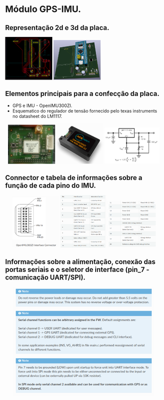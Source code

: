 # Módulo GPS-IMU.

## Representação 2d e 3d da placa.

<p align="left" width="100%">
  <img width="30%" src="image/pcb.png">
  <img width="30%" src="image/pcb_3d.png">
</p>


## Elementos principais para a confecção da placa.

* GPS e IMU - OpenIMU300ZI.
* Esquematico do regulador de tensão fornecido pelo texas instruments no datasheet do LM1117.

<p align="center" width="100%">
  <img width="30%" src="image/gps.jpg">
  <img width="30%" src="image/imu.png">
   <img width="35%" src="image/voltage_regulator.png">
</p>

## Connector e tabela de informações sobre a função de cada pino do IMU.

<p align="center" width="100%">
    <img width="30%" src="image/interface_conn.png">
    <img width="30%" src="image/info_pin_1.png">
    <img width="30%" src="image/info_pin_2.png">
</p>

## Informações sobre a alimentação, conexão das portas seriais e o seletor de interface (pin_7 - comunicação UART/SPI).
<p align="center">
<img src="image/obs.png"  width=450 height=350>
</p>
